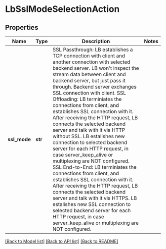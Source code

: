 # LbSslModeSelectionAction

## Properties
Name | Type | Description | Notes
------------ | ------------- | ------------- | -------------
**ssl_mode** | **str** | SSL Passthrough: LB establishes a TCP connection with client and another connection with selected backend server. LB won&#x27;t inspect the stream data between client and backend server, but just pass it through. Backend server exchanges SSL connection with client. SSL Offloading: LB terminiates the connections from client, and establishes SSL connection with it. After receiving the HTTP request, LB connects the selected backend server and talk with it via HTTP without SSL. LB estalishes new connection to selected backend server for each HTTP request, in case server_keep_alive or multiplexing are NOT configured. SSL End-to-End: LB terminiates the connections from client, and establishes SSL connection with it. After receiving the HTTP request, LB connects the selected backend server and talk with it via HTTPS. LB estalishes new SSL connection to selected backend server for each HTTP request, in case server_keep_alive or multiplexing are NOT configured.  | 

[[Back to Model list]](../README.md#documentation-for-models) [[Back to API list]](../README.md#documentation-for-api-endpoints) [[Back to README]](../README.md)

